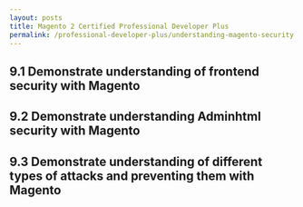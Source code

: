 ```yaml
---
layout: posts
title: Magento 2 Certified Professional Developer Plus
permalink: /professional-developer-plus/understanding-magento-security
---
```


## 9.1 Demonstrate understanding of frontend security with Magento 
## 9.2 Demonstrate understanding Adminhtml security with Magento
## 9.3 Demonstrate understanding of different types of attacks and preventing them with Magento
